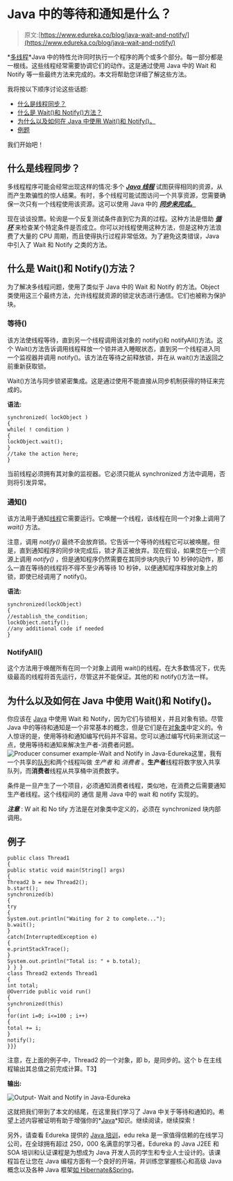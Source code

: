 # Java 中的等待和通知是什么？

> 原文:[https://www.edureka.co/blog/java-wait-and-notify/](https://www.edureka.co/blog/java-wait-and-notify/)

*[多线程](https://www.edureka.co/blog/java-thread/)*Java 中的特性允许同时执行一个程序的两个或多个部分。每一部分都是一根线。这些线程经常需要协调它们的动作。这是通过使用 Java 中的 Wait 和 Notify 等一些最终方法来完成的。本文将帮助您详细了解这些方法。

我将按以下顺序讨论这些话题:

*   [什么是线程同步？](#What_is_Thread_Synchronization?)
*   [什么是 Wait()和 Notify()方法？](#What_are_Wait()_and_Notify()_methods?)
*   [为什么以及如何在 Java 中使用 Wait()和 Notify()。](#Why_and_how_to_use_Wait()_and_Notify()_in_Java?)
*   [例题](#Example)

我们开始吧！

## **什么是线程同步？**

多线程程序可能会经常出现这样的情况:多个 **[*Java 线程*](https://www.edureka.co/blog/java-thread/)** 试图获得相同的资源，从而产生欺骗性的惊人结果。有时，多个线程可能试图访问一个共享资源，您需要确保一次只有一个线程使用该资源。这可以使用 Java 中的 ***[同步来完成。](https://www.edureka.co/blog/synchronization-in-java/)***

现在谈谈投票。轮询是一个反复测试条件直到它为真的过程。这种方法是借助 ***[循环](https://www.edureka.co/blog/loops-in-java/)*** 来检查某个特定条件是否成立。你可以对线程使用这种方法，但是这种方法浪费了大量的 CPU 周期，而且使得执行过程非常低效。为了避免这类错误，Java 中引入了 Wait 和 Notify 之类的方法。

## **什么是 Wait()和 Notify()方法？**

为了解决多线程问题，使用了类似于 Java 中的 Wait 和 Notify 的方法。Object 类使用这三个最终方法，允许线程就资源的锁定状态进行通信。它们也被称为保护块。

### **等待()**

该方法使线程等待，直到另一个线程调用该对象的 notify()和 notifyAll()方法。这个 Wait()方法告诉调用线程释放一个锁并进入睡眠状态，直到另一个线程进入同一个监视器并调用 notify()。该方法在等待之前释放锁，并在从 wait()方法返回之前重新获取锁。

Wait()方法与同步锁紧密集成。这是通过使用不能直接从同步机制获得的特征来完成的。

**语法:**

```
synchronized( lockObject )
{
while( ! condition )
{
lockObject.wait();
}
//take the action here;
}
```

当前线程必须拥有其对象的监视器。它必须只能从 synchronized 方法中调用，否则将引发异常。

### **通知()**

该方法用于通知[线程](https://www.edureka.co/blog/java-thread/)它需要运行。它唤醒一个线程，该线程在同一个对象上调用了 *wait()* 方法。

注意，调用 *notify()* 最终不会放弃锁。它告诉一个等待的线程它可以被唤醒。但是，直到通知程序的同步块完成后，锁才真正被放弃。现在假设，如果您在一个资源上调用 *notify()* ，但是通知程序仍然需要在其同步块内执行 10 秒钟的动作，那么一直在等待的线程将不得不至少再等待 10 秒钟，以便通知程序释放对象上的锁，即使已经调用了 notify()。

**语法:**

```
synchronized(lockObject)
{
//establish_the_condition;
lockObject.notify();
//any additional code if needed
}
```

### **NotifyAll()**

这个方法用于唤醒所有在同一个对象上调用 wait()的线程。在大多数情况下，优先级最高的线程将首先运行，尽管这并不能保证。其他的和 notify()方法一样。

## **为什么以及如何在 Java 中使用 Wait()和 Notify()。**

你应该在 [Java](https://www.edureka.co/blog/java-tutorial/) 中使用 Wait 和 Notify，因为它们与锁相关，并且对象有锁。尽管 Java 中的等待和通知是一个非常基本的概念，但是它们是在[对象类](https://www.edureka.co/blog/java-objects-and-classes/)中定义的。令人惊讶的是，使用等待和通知编写代码并不容易。您可以通过编写代码来测试这一点，使用等待和通知来解决生产者-消费者问题。 ![Producer consumer example-Wait and Notify in Java-Edureka](../Images/9014fca8b5c68453ce99d62fa23ec859.png)这里，我有一个共享的[队列](https://www.edureka.co/blog/java-queue/)和两个线程叫做 *生产者* 和 *消费者* 。**生产者**线程将数字放入共享队列，而**消费者**线程从共享桶中消费数字。

条件是一旦产生了一个项目，必须通知消费者线程，类似地，在消费之后需要通知生产者线程。这个线程间的 通信 是用 Java 中的 wait 和 notify 实现的。

***注意*** : W ait 和 No tify 方法是在对象类中定义的，必须在 synchronized 块内部调用。

## **例子**

```
public class Thread1
{
public static void main(String[] args)
{
Thread2 b = new Thread2();
b.start();
synchronized(b)
{
try
{
System.out.println("Waiting for 2 to complete...");
b.wait();
}
catch(InterruptedException e)
{
e.printStackTrace();
}
System.out.println("Total is: " + b.total);
} } }
class Thread2 extends Thread1
{
int total;
@Override public void run()
{
synchronized(this)
{
for(int i=0; i<=100 ; i++)
{
total += i;
}
notify();
}}}
```

注意，在上面的例子中，Thread2 的一个对象，即 b，是同步的。这个 b 在主线程输出其总值之前完成计算。T3】

**输出:**

![Output- Wait and Notify in Java-Edureka](../Images/e7d9fd1caa0cd260db0eda8d7174ed01.png)

这就把我们带到了本文的结尾，在这里我们学习了 Java 中关于等待和通知的。希望上述内容被证明有助于增强你的*[Java](https://www.edureka.co/blog/what-is-java/)*知识。继续阅读，继续探索！

另外，请查看 Edureka 提供的 [Java 培训](https://www.edureka.co/java-j2ee-training-course)，edu reka 是一家值得信赖的在线学习公司，在全球拥有超过 250，000 名满意的学习者。Edureka 的 Java J2EE 和 SOA 培训和认证课程是为想成为 Java 开发人员的学生和专业人士设计的。该课程旨在让您在 Java 编程方面有一个良好的开端，并训练您掌握核心和高级 Java 概念以及各种 Java 框架[如 Hibernate&Spring](https://www.edureka.co/blog/java-frameworks/)。